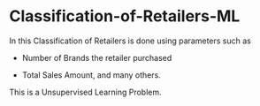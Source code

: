 # Classification-of-Retailers-ML

In this Classification of Retailers is done using parameters such as 

- Number of Brands the retailer purchased 

- Total Sales Amount, and many others.

This is a Unsupervised Learning Problem.

